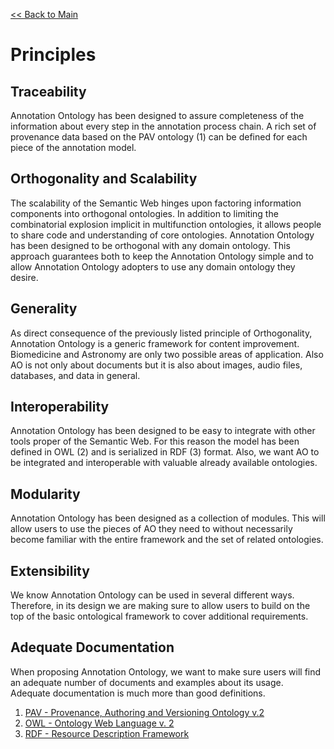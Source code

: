 [<< Back to Main](v2Main.md)

# Principles #

## Traceability ##
Annotation Ontology has been designed to assure completeness of the information about every step in the annotation process chain. A rich set of provenance data based on the PAV ontology (1) can be defined for each piece of the annotation model.

## Orthogonality and Scalability ##
The scalability of the Semantic Web hinges upon factoring information components into orthogonal ontologies. In addition to limiting the combinatorial explosion implicit in multifunction ontologies, it allows people to share code and understanding of core ontologies. Annotation Ontology has been designed to be orthogonal with any domain ontology. This approach guarantees both to keep the Annotation Ontology simple and to allow Annotation Ontology adopters to use any domain ontology they desire.

## Generality ##
As direct consequence of the previously listed principle of Orthogonality, Annotation Ontology is a generic framework for content improvement. Biomedicine and Astronomy are only two possible areas of application. Also AO is not only about documents but it is also about images, audio files, databases, and data in general.

## Interoperability ##
Annotation Ontology has been designed to be easy to integrate with other tools proper of the Semantic Web. For this reason the model has been defined in OWL (2) and is serialized in RDF (3) format. Also, we want AO to be integrated and interoperable with valuable already available ontologies.

## Modularity ##
Annotation Ontology has been designed as a collection of modules. This will allow users to use the pieces of AO they need to without necessarily become familiar with the entire framework and the set of related ontologies.

## Extensibility ##
We know Annotation Ontology can be used in several different ways. Therefore, in its design we are making sure to allow users to build on the top of the basic ontological framework to cover additional requirements.

## Adequate Documentation ##
When proposing Annotation Ontology, we want to make sure users will find an adequate number of documents and examples about its usage. Adequate documentation is much more than good definitions.

1. [PAV - Provenance, Authoring and Versioning Ontology v.2](http://code.google.com/p/pav-ontology/)<br />
2. [OWL - Ontology Web Language v. 2](http://www.w3.org/TR/owl2-overview/)<br />
3. [RDF - Resource Description Framework](http://www.w3.org/RDF/)<br />